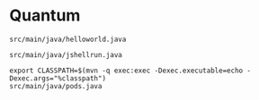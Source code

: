 # Quantum

```shell
src/main/java/helloworld.java
```

```shell
src/main/java/jshellrun.java
```

```shell
export CLASSPATH=$(mvn -q exec:exec -Dexec.executable=echo -Dexec.args="%classpath")
src/main/java/pods.java
```
